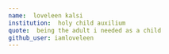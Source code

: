 ```yaml
---
name:  loveleen kalsi
institution:  holy child auxilium 
quote:  being the adult i needed as a child
github_user: iamloveleen
---
```

